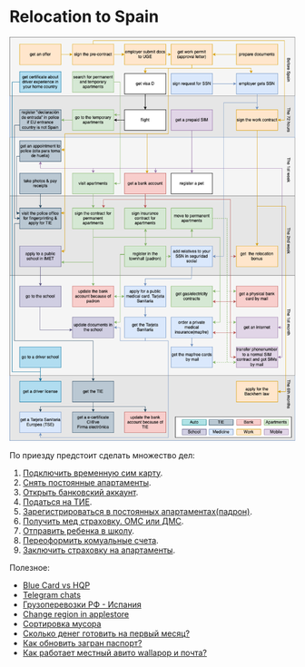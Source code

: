 # Relocation to Spain

![about](assets/route.jpg?raw=true)

По приезду предстоит сделать множество дел:

1. [Подключить временную сим карту](docs/sim_internet.md).
2. [Снять постоянные апартаменты](docs/aparts.md).
3. [Открыть банковский аккаунт](docs/bank.md).
4. [Податься на ТИЕ](docs/tie.md).
5. [Зарегистрироваться в постоянных апартаментах(падрон)](docs/padron.md).
6. [Получить мед страховку. ОМС или ДМС](docs/medicine.md).
7. [Отправить ребенка в школу](docs/school.md).
8. [Переоформить комуальные счета](docs/utilities.md).
9. [Заключить страховку на апартаменты](dos/ins.md).

Полезное:

* [Blue Card vs HQP](docs/bc_vs_hqp.md)
* [Telegram chats](docs/telegram_chats.md)
* [Грузоперевозки РФ - Испания](https://docs.google.com/spreadsheets/d/1PVWHEYeJxmWlcaeQYp5mmp3yDQzqSA9JLdz1erdElxk/edit)
* [Change region in applestore](docs/applestore.md)
* [Сортировка мусора](docs/trash.md)
* [Сколько денег готовить на первый месяц?](docs/first_month.md)
* [Как обновить загран паспорт?](docs/passport.md)
* [Как работает местный авито wallapop и почта?](docs/wallapop.md)
